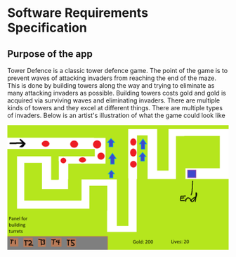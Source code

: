 # Software Requirements Specification

## Purpose of the app

Tower Defence is a classic tower defence game. The point of the game is to prevent waves of attacking invaders from reaching the end of the maze. This is done by building towers along the way and trying to eliminate as many attacking invaders as possible. Building towers costs gold and gold is acquired via surviving waves and eliminating invaders. There are multiple kinds of towers and they excel at different things. There are multiple types of invaders. Below is an artist's illustration of what the game could look like

<img src="https://raw.githubusercontent.com/Melimet/TowerDefence/master/documentation/ConceptPicture_TowerDefence.png">

